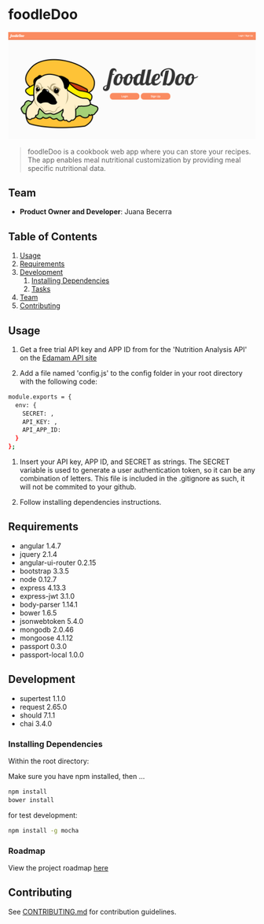 # foodleDoo

![foodleDoo home page](/readme_images/front_page.png)

> foodleDoo is a cookbook web app where you can store your recipes. The app enables meal nutritional customization by providing meal specific nutritional data. 

## Team

  - __Product Owner and Developer__: Juana Becerra

## Table of Contents

1. [Usage](#Usage)
1. [Requirements](#requirements)
1. [Development](#development)
    1. [Installing Dependencies](#installing-dependencies)
    1. [Tasks](#tasks)
1. [Team](#team)
1. [Contributing](#contributing)

## Usage

1. Get a free trial API key and APP ID from for the 'Nutrition Analysis API' on the [Edamam API site](https://developer.edamam.com/)

1. Add a file named 'config.js' to the config folder in your root directory with the following code:

```sh
module.exports = {
  env: {
    SECRET: ,
    API_KEY: ,
    API_APP_ID: 
  }
};
```
1. Insert your API key, APP ID, and SECRET as strings. The SECRET variable is used to generate a user authentication token, so it can be any combination of letters. This file is included in the .gitignore as such, it will not be commited to your github.  

1. Follow installing dependencies instructions. 


## Requirements

- angular 1.4.7
- jquery 2.1.4
- angular-ui-router 0.2.15
- bootstrap 3.3.5
- node 0.12.7
- express 4.13.3 
- express-jwt 3.1.0
- body-parser 1.14.1
- bower 1.6.5
- jsonwebtoken 5.4.0
- mongodb 2.0.46
- mongoose 4.1.12
- passport 0.3.0
- passport-local 1.0.0

## Development

- supertest 1.1.0
- request 2.65.0
- should 7.1.1
- chai 3.4.0

### Installing Dependencies

Within the root directory:

Make sure you have npm installed, then ... 

```sh
npm install
bower install
```
for test development:

```sh
npm install -g mocha
```

### Roadmap

View the project roadmap [here](https://github.com/juaniiie/foodledoo/issues)


## Contributing

See [CONTRIBUTING.md](CONTRIBUTING.md) for contribution guidelines.